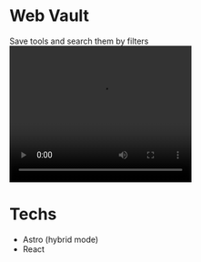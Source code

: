 # Web Vault
Save tools and search them by filters
<video src="https://github.com/Jes015/Web-Vault/assets/120581623/5e3aaa47-0062-4ff8-9152-6555ac5854b9" width="320" height="240" controls></video>

# Techs
- Astro (hybrid mode)
- React
